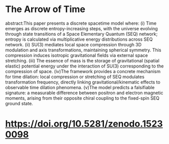 # The Arrow of Time

abstract:This paper presents a discrete spacetime model where: (i) Time emerges as discrete entropy-increasing steps, with the universe evolving through state transitions of a Space Elementary Quantum (SEQ) network; entropy is calculated via multiplicative energy distributions across SEQ network.  (ii) SU(3) mediates local space compression through 3D modulation and axis transformations, maintaining spherical symmetry. This compression induces isotropic gravitational fields via external space stretching. (iii) The essence of mass is the storage of gravitational (spatial elastic) potential energy under the interaction of SU(3) corresponding to the compression of space. (iv)The framework provides a concrete mechanism for time dilation: local compression or stretching of SEQ modulates transformation frequency, directly linking gravitational/kinematic effects to observable time dilation phenomena. (v)The model predicts a falsifiable signature: a measurable difference between positron and electron magnetic moments, arising from their opposite chiral coupling to the fixed-spin SEQ ground state.

# https://doi.org/10.5281/zenodo.15230098
